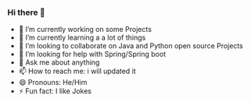 ### Hi there 👋

<!--
**Odkane/Odkane** is a ✨ _special_ ✨ repository because its `README.md` (this file) appears on your GitHub profile.

Here are some ideas to get you started:
-->
- 🔭 I’m currently working on some Projects
- 🌱 I’m currently learning a a lot of things
- 👯 I’m looking to collaborate on Java and Python open source Projects
- 🤔 I’m looking for help with Spring/Spring boot
- 💬 Ask me about anything
- 📫 How to reach me: i will updated it
- 😄 Pronouns: He/Him
- ⚡ Fun fact: I like Jokes

